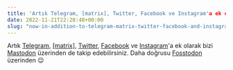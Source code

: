 ```yaml
---
title: 'Artık Telegram, [matrix], Twitter, Facebook ve Instagram'a ek olarak bizi Mastodon üzerinden de takip edebilirsiniz.'
date: 2022-11-21T22:28:48+00:00
slug: "now-in-addition-to-telegram-matrix-twitter-facebook-and-instagram-you-can-follow-us-on-mastodon"
---
```


Artık [Telegram](https://t.me/OrganicMapsTR), [\[matrix\]](https://omaps.app/matrix), [Twitter](https://twitter.com/OrganicMapsApp), [Facebook](https://www.facebook.com/OrganicMaps) ve [Instagram](https://www.instagram.com/organicmapstr/)'a ek olarak bizi [Mastodon](https://fosstodon.org/@organicmaps) üzerinden de takip edebilirsiniz. Daha doğrusu [Fosstodon](https://fosstodon.org/@organicmaps) üzerinden 😉
